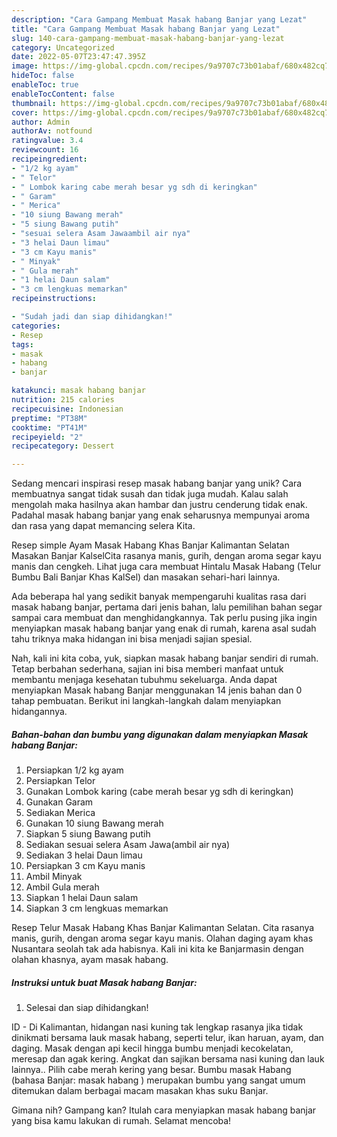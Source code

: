 ```yaml
---
description: "Cara Gampang Membuat Masak habang Banjar yang Lezat"
title: "Cara Gampang Membuat Masak habang Banjar yang Lezat"
slug: 140-cara-gampang-membuat-masak-habang-banjar-yang-lezat
category: Uncategorized
date: 2022-05-07T23:47:47.395Z
image: https://img-global.cpcdn.com/recipes/9a9707c73b01abaf/680x482cq70/masak-habang-banjar-foto-resep-utama.jpg
hideToc: false
enableToc: true
enableTocContent: false
thumbnail: https://img-global.cpcdn.com/recipes/9a9707c73b01abaf/680x482cq70/masak-habang-banjar-foto-resep-utama.jpg
cover: https://img-global.cpcdn.com/recipes/9a9707c73b01abaf/680x482cq70/masak-habang-banjar-foto-resep-utama.jpg
author: Admin
authorAv: notfound
ratingvalue: 3.4
reviewcount: 16
recipeingredient:
- "1/2 kg ayam"
- " Telor"
- " Lombok karing cabe merah besar yg sdh di keringkan"
- " Garam"
- " Merica"
- "10 siung Bawang merah"
- "5 siung Bawang putih"
- "sesuai selera Asam Jawaambil air nya"
- "3 helai Daun limau"
- "3 cm Kayu manis"
- " Minyak"
- " Gula merah"
- "1 helai Daun salam"
- "3 cm lengkuas memarkan"
recipeinstructions:

- "Sudah jadi dan siap dihidangkan!"
categories:
- Resep
tags:
- masak
- habang
- banjar

katakunci: masak habang banjar 
nutrition: 215 calories
recipecuisine: Indonesian
preptime: "PT38M"
cooktime: "PT41M"
recipeyield: "2"
recipecategory: Dessert

---
```





Sedang mencari inspirasi resep masak habang banjar yang unik? Cara membuatnya sangat tidak susah dan tidak juga mudah. Kalau salah mengolah maka hasilnya akan hambar dan justru cenderung tidak enak. Padahal masak habang banjar yang enak seharusnya mempunyai aroma dan rasa yang dapat memancing selera Kita.





Resep simple Ayam Masak Habang Khas Banjar Kalimantan Selatan Masakan Banjar KalselCita rasanya manis, gurih, dengan aroma segar kayu manis dan cengkeh. Lihat juga cara membuat Hintalu Masak Habang (Telur Bumbu Bali Banjar Khas KalSel) dan masakan sehari-hari lainnya.

Ada beberapa hal yang sedikit banyak mempengaruhi kualitas rasa dari masak habang banjar, pertama dari jenis bahan, lalu pemilihan bahan segar sampai cara membuat dan menghidangkannya. Tak perlu pusing jika ingin menyiapkan masak habang banjar yang enak di rumah, karena asal sudah tahu triknya maka hidangan ini bisa menjadi sajian spesial.






Nah, kali ini kita coba, yuk, siapkan masak habang banjar sendiri di rumah. Tetap berbahan sederhana, sajian ini bisa memberi manfaat untuk membantu menjaga kesehatan tubuhmu sekeluarga. Anda dapat menyiapkan Masak habang Banjar menggunakan 14 jenis bahan dan 0 tahap pembuatan. Berikut ini langkah-langkah dalam menyiapkan hidangannya.

<!--inarticleads1-->

##### Bahan-bahan dan bumbu yang digunakan dalam menyiapkan Masak habang Banjar:

1. Persiapkan 1/2 kg ayam
1. Persiapkan  Telor
1. Gunakan  Lombok karing (cabe merah besar yg sdh di keringkan)
1. Gunakan  Garam
1. Sediakan  Merica
1. Gunakan 10 siung Bawang merah
1. Siapkan 5 siung Bawang putih
1. Sediakan sesuai selera Asam Jawa(ambil air nya)
1. Sediakan 3 helai Daun limau
1. Persiapkan 3 cm Kayu manis
1. Ambil  Minyak
1. Ambil  Gula merah
1. Siapkan 1 helai Daun salam
1. Siapkan 3 cm lengkuas memarkan


Resep Telur Masak Habang Khas Banjar Kalimantan Selatan. Cita rasanya manis, gurih, dengan aroma segar kayu manis. Olahan daging ayam khas Nusantara seolah tak ada habisnya. Kali ini kita ke Banjarmasin dengan olahan khasnya, ayam masak habang. 

<!--inarticleads2-->

##### Instruksi untuk buat Masak habang Banjar:


1. Selesai dan siap dihidangkan!

ID - Di Kalimantan, hidangan nasi kuning tak lengkap rasanya jika tidak dinikmati bersama lauk masak habang, seperti telur, ikan haruan, ayam, dan daging. Masak dengan api kecil hingga bumbu menjadi kecokelatan, meresap dan agak kering. Angkat dan sajikan bersama nasi kuning dan lauk lainnya.. Pilih cabe merah kering yang besar. Bumbu masak Habang (bahasa Banjar: masak habang ‎) merupakan bumbu yang sangat umum ditemukan dalam berbagai macam masakan khas suku Banjar. 

Gimana nih? Gampang kan? Itulah cara menyiapkan masak habang banjar yang bisa kamu lakukan di rumah. Selamat mencoba!
